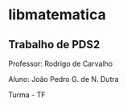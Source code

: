 # libmatematica

## Trabalho de PDS2

Professor: Rodrigo de Carvalho

Aluno: João Pedro G. de N. Dutra

Turma - TF